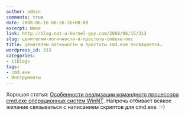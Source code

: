 ```yaml
---
author: admin
comments: true
date: 2008-06-16 00:26:36+00:00
excerpt: None
link: http://blog.not-a-kernel-guy.com/2008/06/15/313
slug: ценителям-логичности-и-простоты-cmdexe-пос
title: Ценителям логичности и простоты cmd.exe посвящается…
wordpress_id: 313
categories:
- itblogs
tags:
- cmd.exe
- Инструменты
---
```


Хорошая статья: [Особенности реализации командного процессора cmd.exe операционных систем WinNT](http://www.rsdn.ru/article/winshell/NTCommandProcessor.xml). Напрочь отбивает всякое желание связываться с написанием скриптов для cmd.exe. :-)
